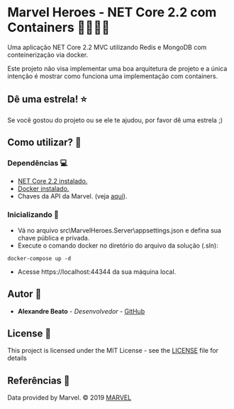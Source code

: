 ﻿# Marvel Heroes - NET Core 2.2 com Containers 🦸‍♂️🦸‍♀️

Uma aplicação NET Core 2.2 MVC utilizando Redis e MongoDB com conteinerização via docker.

Este projeto não visa implementar uma boa arquitetura de projeto e a única intenção é mostrar como funciona uma implementação com containers.

## Dê uma estrela! :star:
Se você gostou do projeto ou se ele te ajudou, por favor dê uma estrela ;)

## Como utilizar? 🤔

### Dependências 💻

* [NET Core 2.2 instalado.](https://dotnet.microsoft.com/download/dotnet-core/2.2)
* [Docker instalado.](https://www.docker.com/get-started)
* Chaves da API da Marvel. (veja [aqui](https://developer.marvel.com/account)).

### Inicializando 🤩

* Vá no arquivo src\MarvelHeroes.Server\appsettings.json e defina sua chave pública e privada.
* Execute o comando docker no diretório do arquivo da solução (.sln):
```
docker-compose up -d
```
* Acesse https://localhost:44344 da sua máquina local.

## Autor 👦

* **Alexandre Beato** - *Desenvolvedor* - [GitHub](https://github.com/alexandrebeato)

## License 📃

This project is licensed under the MIT License - see the [LICENSE](LICENSE) file for details

## Referências 🔗

Data provided by Marvel. © 2019 [MARVEL](https://www.marvel.com)
